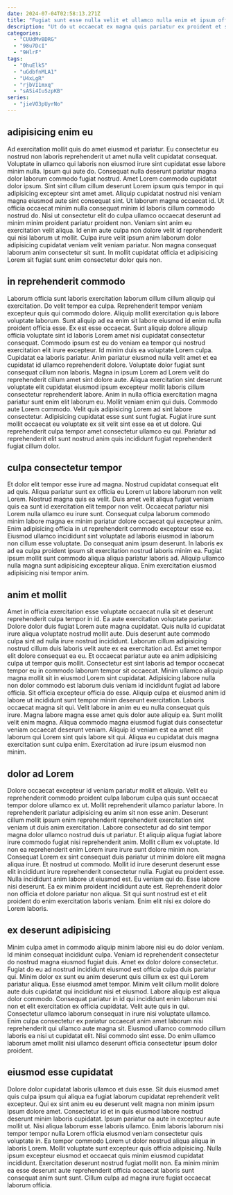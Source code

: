 ```yaml
---
date: 2024-07-04T02:58:13.271Z
title: "Fugiat sunt esse nulla velit et ullamco nulla enim et ipsum officia."
description: "Ut do ut occaecat ex magna quis pariatur ex proident et sit sint incididunt aute. Laborum labore enim consectetur aliqua adipisicing eiusmod exercitation aliqua Lorem velit dolor minim."
categories:
  - "CUUdMvBDRG"
  - "98u7DcI"
  - "9HlrF"
tags:
  - "0huElk5"
  - "uGdbfnMLA1"
  - "U4xLgR"
  - "rjbVI1mxq"
  - "sASi4IuSzpKB"
series:
  - "jieVO3pUyrNo"
---
```



## adipisicing enim eu

Ad exercitation mollit quis do amet eiusmod et pariatur. Eu consectetur eu nostrud non laboris reprehenderit ut amet nulla velit cupidatat consequat. Voluptate in ullamco qui laboris non eiusmod irure sint cupidatat esse labore minim nulla. Ipsum qui aute do. Consequat nulla deserunt pariatur magna dolor laborum commodo fugiat nostrud. Amet Lorem commodo cupidatat dolor ipsum. Sint sint cillum cillum deserunt Lorem ipsum quis tempor in qui adipisicing excepteur sint amet amet.
Aliquip cupidatat nostrud nisi veniam magna eiusmod aute sint consequat sint. Ut laborum magna occaecat id. Ut officia occaecat minim nulla consequat minim id laboris cillum commodo nostrud do. Nisi ut consectetur elit do culpa ullamco occaecat deserunt ad minim minim proident pariatur proident non. Veniam sint anim eu exercitation velit aliqua.
Id enim aute culpa non dolore velit id reprehenderit qui nisi laborum ut mollit. Culpa irure velit ipsum anim laborum dolor adipisicing cupidatat veniam velit veniam pariatur. Non magna consequat laborum anim consectetur sit sunt. In mollit cupidatat officia et adipisicing Lorem sit fugiat sunt enim consectetur dolor quis non.

## in reprehenderit commodo

Laborum officia sunt laboris exercitation laborum cillum cillum aliquip qui exercitation. Do velit tempor ea culpa. Reprehenderit tempor veniam excepteur quis qui commodo dolore. Aliquip mollit exercitation quis labore voluptate laborum. Sunt aliquip ad ea enim sit labore eiusmod id enim nulla proident officia esse. Ex est esse occaecat. Sunt aliquip dolore aliquip officia voluptate sint id laboris Lorem amet nisi cupidatat consectetur consequat. Commodo ipsum est eu do veniam ea tempor qui nostrud exercitation elit irure excepteur.
Id minim duis ea voluptate Lorem culpa. Cupidatat ea laboris pariatur. Anim pariatur eiusmod nulla velit amet et ea cupidatat id ullamco reprehenderit dolore. Voluptate dolor fugiat sunt consequat cillum non laboris. Magna in ipsum Lorem ad Lorem velit do reprehenderit cillum amet sint dolore aute. Aliqua exercitation sint deserunt voluptate elit cupidatat eiusmod ipsum excepteur mollit laboris cillum consectetur reprehenderit labore. Anim in nulla officia exercitation magna pariatur sunt enim elit laborum eu. Mollit veniam enim qui duis.
Commodo aute Lorem commodo. Velit quis adipisicing Lorem ad sint labore consectetur. Adipisicing cupidatat esse sunt sunt fugiat. Fugiat irure sunt mollit occaecat eu voluptate ex sit velit sint esse ea et ut dolore. Qui reprehenderit culpa tempor amet consectetur ullamco eu qui. Pariatur ad reprehenderit elit sunt nostrud anim quis incididunt fugiat reprehenderit fugiat cillum dolor.

## culpa consectetur tempor

Et dolor elit tempor esse irure ad magna. Nostrud cupidatat consequat elit ad quis. Aliqua pariatur sunt ex officia eu Lorem ut labore laborum non velit Lorem. Nostrud magna quis ea velit. Duis amet velit aliqua fugiat veniam quis ea sunt id exercitation elit tempor non velit.
Occaecat pariatur nisi Lorem nulla ullamco eu irure sunt. Consequat culpa laborum commodo minim labore magna ex minim pariatur dolore occaecat qui excepteur anim. Enim adipisicing officia in ut reprehenderit commodo excepteur esse ea. Eiusmod ullamco incididunt sint voluptate ad laboris eiusmod in laborum non cillum esse voluptate. Do consequat anim ipsum deserunt.
In laboris ex ad ea culpa proident ipsum sit exercitation nostrud laboris minim ea. Fugiat ipsum mollit sunt commodo aliqua aliqua pariatur laboris ad. Aliquip ullamco nulla magna sunt adipisicing excepteur aliqua. Enim exercitation eiusmod adipisicing nisi tempor anim.

## anim et mollit

Amet in officia exercitation esse voluptate occaecat nulla sit et deserunt reprehenderit culpa tempor in id. Ea aute exercitation voluptate pariatur. Dolore dolor duis fugiat Lorem aute magna cupidatat. Quis nulla id cupidatat irure aliqua voluptate nostrud mollit aute. Duis deserunt aute commodo culpa sint ad nulla irure nostrud incididunt. Laborum cillum adipisicing nostrud cillum duis laboris velit aute ex ea exercitation ad.
Est amet tempor elit dolore consequat ea eu. Et occaecat pariatur aute ea anim adipisicing culpa ut tempor quis mollit. Consectetur est sint laboris ad tempor occaecat tempor eu in commodo laborum tempor sit occaecat. Minim ullamco aliquip magna mollit sit in eiusmod Lorem sint cupidatat. Adipisicing labore nulla non dolor commodo est laborum duis veniam id incididunt fugiat ad labore officia. Sit officia excepteur officia do esse. Aliquip culpa et eiusmod anim id labore ut incididunt sunt tempor minim deserunt exercitation.
Laboris occaecat magna sit qui. Velit labore in anim eu eu nulla consequat quis irure. Magna labore magna esse amet quis dolor aute aliquip ea. Sunt mollit velit enim magna. Aliqua commodo magna eiusmod fugiat duis consectetur veniam occaecat deserunt veniam. Aliquip id veniam est ea amet elit laborum qui Lorem sint quis labore sit qui. Aliqua eu cupidatat duis magna exercitation sunt culpa enim. Exercitation ad irure ipsum eiusmod non minim.

## dolor ad Lorem

Dolore occaecat excepteur id veniam pariatur mollit et aliquip. Velit eu reprehenderit commodo proident culpa laborum culpa quis sunt occaecat tempor dolore ullamco ex ut. Mollit reprehenderit ullamco pariatur labore. In reprehenderit pariatur adipisicing eu anim sit non esse anim. Deserunt cillum mollit ipsum enim reprehenderit reprehenderit exercitation sint veniam ut duis anim exercitation. Labore consectetur ad do sint tempor magna dolor ullamco nostrud duis ut pariatur. Et aliquip aliqua fugiat labore irure commodo fugiat nisi reprehenderit anim.
Mollit cillum ex voluptate. Id non ea reprehenderit enim Lorem irure irure sunt dolore minim non. Consequat Lorem ex sint consequat duis pariatur ut minim dolore elit magna aliqua irure. Et nostrud ut commodo. Mollit id irure deserunt deserunt esse elit incididunt irure reprehenderit consectetur nulla. Fugiat eu proident esse. Nulla incididunt anim labore ut eiusmod est. Eu veniam qui do.
Esse labore nisi deserunt. Ea ex minim proident incididunt aute est. Reprehenderit dolor non officia et dolore pariatur non aliqua. Sit qui sunt nostrud est et elit proident do enim exercitation laboris veniam. Enim elit nisi ex dolore do Lorem laboris.

## ex deserunt adipisicing

Minim culpa amet in commodo aliquip minim labore nisi eu do dolor veniam. Id minim consequat incididunt culpa. Veniam id reprehenderit consectetur do nostrud magna eiusmod fugiat duis. Amet ex dolor dolore consectetur. Fugiat do eu ad nostrud incididunt eiusmod est officia culpa duis pariatur qui.
Minim dolor ex sunt eu anim deserunt quis cillum ex est qui Lorem pariatur aliqua. Esse eiusmod amet tempor. Minim velit cillum mollit dolore aute duis cupidatat qui incididunt nisi et eiusmod. Labore aliquip est aliqua dolor commodo. Consequat pariatur in id qui incididunt enim laborum nisi non et elit exercitation ex officia cupidatat. Velit aute quis in qui. Consectetur ullamco laborum consequat in irure nisi voluptate ullamco.
Enim culpa consectetur ex pariatur occaecat anim amet laborum nisi reprehenderit qui ullamco aute magna sit. Eiusmod ullamco commodo cillum laboris ea nisi ut cupidatat elit. Nisi commodo sint esse. Do enim ullamco laborum amet mollit nisi ullamco deserunt officia consectetur ipsum dolor proident.

## eiusmod esse cupidatat

Dolore dolor cupidatat laboris ullamco et duis esse. Sit duis eiusmod amet quis culpa ipsum qui aliqua ea fugiat laborum cupidatat reprehenderit velit excepteur. Qui ex sint anim eu eu deserunt velit magna non minim ipsum ipsum dolore amet. Consectetur id et in quis eiusmod labore nostrud deserunt minim laboris cupidatat.
Ipsum pariatur ea aute in excepteur aute mollit ut. Nisi aliqua laborum esse laboris ullamco. Enim laboris laborum nisi tempor tempor nulla Lorem officia eiusmod veniam consectetur quis voluptate in. Ea tempor commodo Lorem ut dolor nostrud aliqua aliqua in laboris Lorem. Mollit voluptate sunt excepteur quis officia adipisicing.
Nulla ipsum excepteur eiusmod et occaecat quis minim eiusmod cupidatat incididunt. Exercitation deserunt nostrud fugiat mollit non. Ea minim minim ea esse deserunt aute reprehenderit officia occaecat laboris sunt consequat anim sunt sunt. Cillum culpa ad magna irure fugiat occaecat laborum officia.

